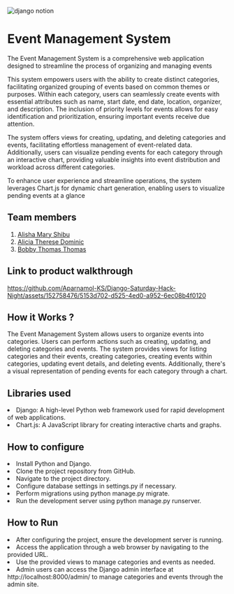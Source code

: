 
![django notion](https://github.com/TH-Activities/saturday-hack-night-template/assets/117498997/2db31367-8f96-4e88-8a8d-a1a75936204d)




# Event Management System

The Event Management System is a comprehensive web application designed to streamline the process of organizing and managing events

This system empowers users with the ability to create distinct categories, facilitating organized grouping of events based on common themes or purposes. Within each category, users can seamlessly create events with essential attributes such as name, start date, end date, location, organizer, and description. The inclusion of priority levels for events allows for easy identification and prioritization, ensuring important events receive due attention.

The system offers views for creating, updating, and deleting categories and events, facilitating effortless management of event-related data. Additionally, users can visualize pending events for each category through an interactive chart, providing valuable insights into event distribution and workload across different categories.

To enhance user experience and streamline operations, the system leverages Chart.js for dynamic chart generation, enabling users to visualize pending events at a glance

## Team members
1. [Alisha Mary Shibu](https://github.com/Alisha-2004)
2. [Alicia Therese Dominic](https://github.com/AliciaTherese)
3. [Bobby Thomas Thomas](https://github.com/bobbythomas985 )
## Link to product walkthrough

https://github.com/Aparnamol-KS/Django-Saturday-Hack-Night/assets/152758476/5153d702-d525-4ed0-a952-6ec08b4f0120

## How it Works ?

The Event Management System allows users to organize events into categories. Users can perform actions such as creating, updating, and deleting categories and events. The system provides views for listing categories and their events, creating categories, creating events within categories, updating event details, and deleting events. Additionally, there's a visual representation of pending events for each category through a chart.

## Libraries used
<li>Django: A high-level Python web framework used for rapid development of web applications.</li>
<li>Chart.js: A JavaScript library for creating interactive charts and graphs.</li>

## How to configure

<li>Install Python and Django.</li>
<li>Clone the project repository from GitHub.</li>
<li>Navigate to the project directory.</li>
<li>Configure database settings in settings.py if necessary.</li>
<li>Perform migrations using python manage.py migrate.</li>
<li>Run the development server using python manage.py runserver.</li>

## How to Run

<li>After configuring the project, ensure the development server is running.</li>
<li>Access the application through a web browser by navigating to the provided URL.</li>
<li>Use the provided views to manage categories and events as needed.</li>
<li>Admin users can access the Django admin interface at http://localhost:8000/admin/ to manage categories and events through the admin site.</li>
